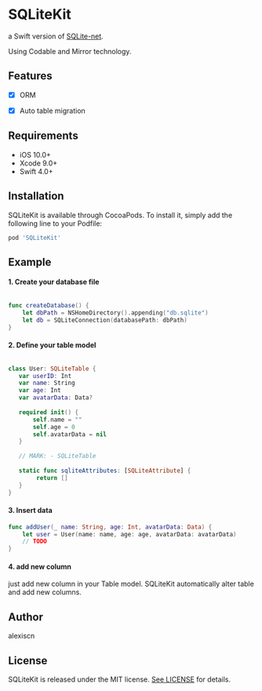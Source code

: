 
# SQLiteKit

a Swift version of [SQLite-net](https://github.com/praeclarum/sqlite-net/).

Using Codable and Mirror technology.


## Features

- [x] ORM 
- [x] Auto table migration


## Requirements

- iOS 10.0+
- Xcode 9.0+ 
- Swift 4.0+

## Installation


SQLiteKit is available through CocoaPods. To install it, simply add the following line to your Podfile:


```ruby
pod 'SQLiteKit'
```

## Example 

#### 1. Create your database file

```swift

func createDatabase() {
    let dbPath = NSHomeDirectory().appending("db.sqlite")
    let db = SQLiteConnection(databasePath: dbPath)
}
```

#### 2. Define your table model

 ```swift
 
 class User: SQLiteTable {
    var userID: Int
    var name: String
    var age: Int
    var avatarData: Data?
     
    required init() {
        self.name = ""
        self.age = 0
        self.avatarData = nil
    }
     
    // MARK: - SQLiteTable
     
    static func sqliteAttributes: [SQLiteAttribute] {
         return []
    }
}
 ```
 
 #### 3. Insert data
 
 ```swift
 func addUser(_ name: String, age: Int, avatarData: Data) {
     let user = User(name: name, age: age, avatarData: avatarData)
     // TODO
 }
 ```

 #### 4. add new column

 just add new column in your Table model. SQLiteKit automatically alter table and add new columns.

## Author

alexiscn

## License

SQLiteKit is released under the MIT license. [See LICENSE](https://github.com/alexiscn/SQLiteKit/blob/master/LICENSE) for details.
